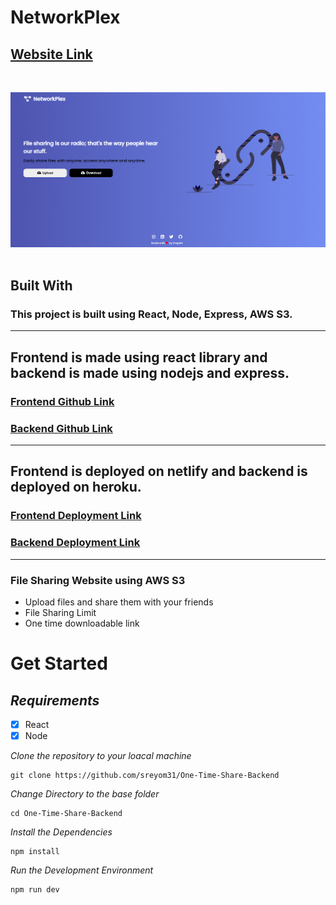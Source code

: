 # **NetworkPlex**

## **[Website Link](https://networkplex.netlify.app/)**
&nbsp;

<img src="WebsiteImg.png" alt="Poster" />
&nbsp;

## Built With

### This project is built using React, Node, Express, AWS S3.

---
Frontend is made using react library and backend is made using nodejs and express.
---
### [Frontend Github Link](https://github.com/sreyom31/One-Time-Share-Frontend)
### [Backend Github Link](https://github.com/sreyom31/One-Time-Share-Backend)

---
Frontend is deployed on netlify and backend is deployed on heroku.
---
### [Frontend Deployment Link](https://networkplex.netlify.app/)
### [Backend Deployment Link](https://networkplex.herokuapp.com/)

---
### File Sharing Website using AWS S3
- Upload files and share them with your friends
- File Sharing Limit
- One time downloadable link

# Get Started
## *Requirements*
 

 - [x] React
 - [x] Node

 *Clone the repository to your loacal machine*
 

    git clone https://github.com/sreyom31/One-Time-Share-Backend
    
 *Change Directory to the base folder*
 

    cd One-Time-Share-Backend
  *Install the Dependencies*
 

    npm install
 *Run the Development Environment*
 

    npm run dev
